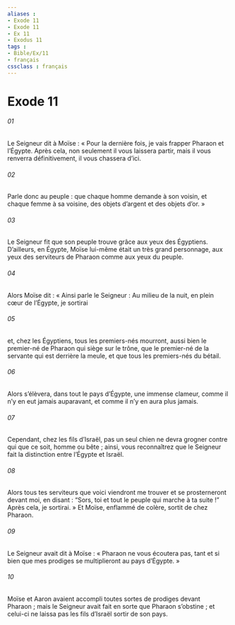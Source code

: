 ```yaml
---
aliases : 
- Exode 11
- Exode 11
- Ex 11
- Exodus 11
tags : 
- Bible/Ex/11
- français
cssclass : français
---
```


# Exode 11

###### 01
Le Seigneur dit à Moïse : « Pour la dernière fois, je vais frapper Pharaon et l’Égypte. Après cela, non seulement il vous laissera partir, mais il vous renverra définitivement, il vous chassera d’ici.
###### 02
Parle donc au peuple : que chaque homme demande à son voisin, et chaque femme à sa voisine, des objets d’argent et des objets d’or. »
###### 03
Le Seigneur fit que son peuple trouve grâce aux yeux des Égyptiens. D’ailleurs, en Égypte, Moïse lui-même était un très grand personnage, aux yeux des serviteurs de Pharaon comme aux yeux du peuple.
###### 04
Alors Moïse dit : « Ainsi parle le Seigneur : Au milieu de la nuit, en plein cœur de l’Égypte, je sortirai
###### 05
et, chez les Égyptiens, tous les premiers-nés mourront, aussi bien le premier-né de Pharaon qui siège sur le trône, que le premier-né de la servante qui est derrière la meule, et que tous les premiers-nés du bétail.
###### 06
Alors s’élèvera, dans tout le pays d’Égypte, une immense clameur, comme il n’y en eut jamais auparavant, et comme il n’y en aura plus jamais.
###### 07
Cependant, chez les fils d’Israël, pas un seul chien ne devra grogner contre qui que ce soit, homme ou bête ; ainsi, vous reconnaîtrez que le Seigneur fait la distinction entre l’Égypte et Israël.
###### 08
Alors tous tes serviteurs que voici viendront me trouver et se prosterneront devant moi, en disant : “Sors, toi et tout le peuple qui marche à ta suite !” Après cela, je sortirai. » Et Moïse, enflammé de colère, sortit de chez Pharaon.
###### 09
Le Seigneur avait dit à Moïse : « Pharaon ne vous écoutera pas, tant et si bien que mes prodiges se multiplieront au pays d’Égypte. »
###### 10
Moïse et Aaron avaient accompli toutes sortes de prodiges devant Pharaon ; mais le Seigneur avait fait en sorte que Pharaon s’obstine ; et celui-ci ne laissa pas les fils d’Israël sortir de son pays.
